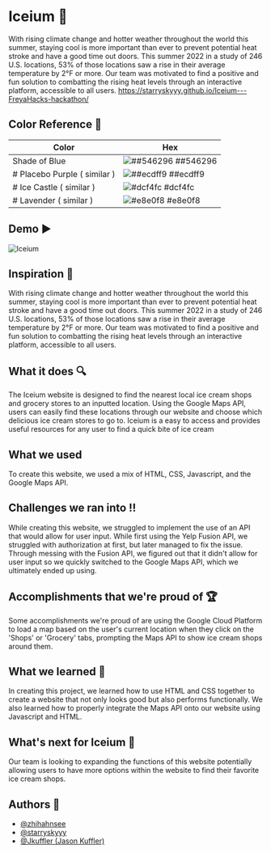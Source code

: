 ﻿# Iceium :ice_cream:
With rising climate change and hotter weather throughout the world this summer, staying cool is more important than ever to prevent potential heat stroke and have a good time out doors. This summer 2022 in a study of 246 U.S. locations, 53% of those locations saw a rise in their average temperature by 2°F or more. Our team was motivated to find a positive and fun solution to combatting the rising heat levels through an interactive platform, accessible to all users.
https://starryskyyy.github.io/Iceium---FreyaHacks-hackathon/

## Color Reference 	:art:

  

|Color|Hex  |
|--|--|
|Shade of Blue  | ![##546296](https://cdn.discordapp.com/attachments/315879205818597377/990614254493261874/Screenshot_2.jpg) ##546296 |
|# Placebo Purple  ( similar )  | ![##ecdff9](https://cdn.discordapp.com/attachments/315879205818597377/990614254698778664/Screenshot_4.jpg) ##ecdff9 |
|# Ice Castle  ( similar )  | ![#dcf4fc ](https://cdn.discordapp.com/attachments/315879205818597377/990614255248220231/Screenshot_6.jpg) #dcf4fc |
|# Lavender  ( similar )  | ![#e8e0f8](https://cdn.discordapp.com/attachments/315879205818597377/990614255248220231/Screenshot_6.jpg) #e8e0f8 |
## Demo :arrow_forward:
![Iceium](demo/demo.gif)


## Inspiration 	:star2:

With rising climate change and hotter weather throughout the world this summer, staying cool is more important than ever to prevent potential heat stroke and have a good time out doors. This summer 2022 in a study of 246 U.S. locations, 53% of those locations saw a rise in their average temperature by 2°F or more. Our team was motivated to find a positive and fun solution to combatting the rising heat levels through an interactive platform, accessible to all users.

## What it does :mag:
The Iceium website is designed to find the nearest local ice cream shops and grocery stores to an inputted location. Using the Google Maps API, users can easily find these locations through our website and choose which delicious ice cream stores to go to. Iceium is a easy to access and provides useful resources for any user to find a quick bite of ice cream
## What we used
To create this website, we used a mix of HTML, CSS, Javascript, and the Google Maps API.

## Challenges we ran into :bangbang:
While creating this website, we struggled to implement the use of an API that would allow for user input. While first using the Yelp Fusion API, we struggled with authorization at first, but later managed to fix the issue. Through messing with the Fusion API, we figured out that it didn't allow for user input so we quickly switched to the Google Maps API, which we ultimately ended up using. 
## Accomplishments that we're proud of :trophy:
Some accomplishments we're proud of are using the Google Cloud Platform to load a map based on the user's current location when they click on the 'Shops' or 'Grocery' tabs, prompting the Maps API to show ice cream shops around them. 
## What we learned :book:
In creating this project, we learned how to use HTML and CSS together to create a website that not only looks good but also performs functionally. We also learned how to properly integrate the Maps API onto our website using Javascript and HTML.
## What's next for Iceium :shaved_ice:
Our team is looking to expanding the functions of this website potentially allowing users to have more options within the website to find their favorite ice cream shops.
## Authors :sparkling_heart:

- [@zhihahnsee](https://github.com/zhihahnsee)
- [@starryskyyy](https://github.com/starryskyyy) 
- [@Jkuffler (Jason Kuffler)](https://github.com/Jkuffler)


